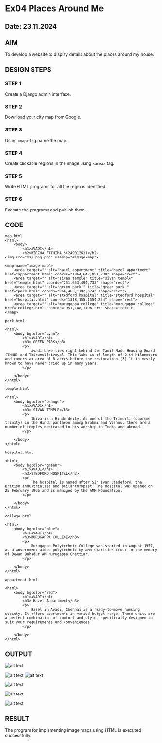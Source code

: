 # Ex04 Places Around Me
## Date: 23.11.2024

## AIM
To develop a website to display details about the places around my house.

## DESIGN STEPS

### STEP 1
Create a Django admin interface.

### STEP 2
Download your city map from Google.

### STEP 3
Using ```<map>``` tag name the map.

### STEP 4
Create clickable regions in the image using ```<area>``` tag.

### STEP 5
Write HTML programs for all the regions identified.

### STEP 6
Execute the programs and publish them.

## CODE
```
map.html
<html>
    <body>
        <h1>AVADI</h1>
        <h2>MIRZHA FATHIMA S(24901261)</h2>
<img src="map.png.png" usemap="#image-map">

<map name="image-map">
    <area target="" alt="hazel appartment" title="hazel appartment" href="appartment.html" coords="1064,647,859,739" shape="rect">
    <area target="" alt="sivan temple" title="sivan temple" href="temple.html" coords="251,653,494,733" shape="rect">
    <area target="" alt="green park " title="green park " href="park.html" coords="966,463,1182,574" shape="rect">
    <area target="" alt="stedford hospital" title="stedford hospital" href="hospital.html" coords="1318,155,1554,254" shape="rect">
    <area target="" alt="murugappa college" title="murugappa college" href="college.html" coords="951,148,1196,235" shape="rect">
</map>

park.html

<html>
    <body bgcolor="cyan">
        <h1>AVADI</h1>
        <h3> GREEN PARK</h3>
        <p>
            Avadi Lake lies right behind the Tamil Nadu Housing Board (TNHB) and Thirumullaivoyal. This lake is of length of 2.64 kilometers and covers an area of 8 acres before the restoration.[3] It is mostly known to have never dried up in many years. 
        </p>

    </body>
</html>

temple.html

<html>
    <body bgcolor="orange">
        <h1>AVADI</h1>
        <h3> SIVAN TEMPLE</h3>
        <p>
            Shiva is a Hindu deity. As one of the Trimurti (supreme trinity) in the Hindu pantheon among Brahma and Vishnu, there are a number of temples dedicated to his worship in India and abroad. 
        </p>

    </body>
</html>

hospital.html

<html>
    <body bgcolor="green">
        <h1>AVADI</h1>
        <h3>STEDFORD HOSPITAL</h3>
        <p>
            The hospital is named after Sir Ivan Stedeford, the British industrialist and philanthropist. The hospital was opened on 25 February 1966 and is managed by the AMM Foundation.
        </p>

    </body>
</html>

college.html

<html>
    <body bgcolor="blue">
        <h1>AVADI</h1>
        <h3>MURUGAPPA COLLEGE</h3>
        <p>
            Murugappa Polytechnic College was started in August 1957, as a Government aided polytechnic by AMM Charities Trust in the memory of Dewan Bahadur AM Murugappa Chettiar. 
        </p>

    </body>
</html>

appartment.html

<html>
    <body bgcolor="red">
        <h1>AVADI</h1>
        <h3> Hazel Appartment</h3>
        <p>
            Hazel in Avadi, Chennai is a ready-to-move housing society. It offers apartments in varied budget range. These units are a perfect combination of comfort and style, specifically designed to suit your requirements and conveniences
        </p>

    </body>
</html>
```

## OUTPUT
![alt text](map.png.png)


![alt text](<appartment (2).png>)
![alt text](<college (2).png>)

![alt text](<hospital (2).png>)

![alt text](<temple - Copy.png>)

![alt text](<Screenshot (106).png>)


## RESULT
The program for implementing image maps using HTML is executed successfully.
